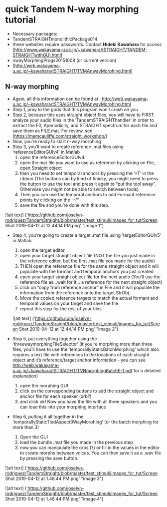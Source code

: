 # quick Tandem N-way morphing tutorial


* Necessary packages: 
* TandemSTRAIGHTmonolithicPackage014
* these websites require passwords. Contact **Hideki Kawahara** for access [http://www.wakayama-u.ac.jp/~kawahara/tSTRAIGHT/TANDEM-STRAIGHTwithGUI.html]
* nwayMorphingProgs20151008 (or current version)
*  [http://web.wakayama-u.ac.jp/~kawahara/tSTRAIGHT/TVMAnwayMorphing.html]


## N-way morphing
* Again, all this information can be found at : http://web.wakayama-u.ac.jp/~kawahara/tSTRAIGHT/TVMAnwayMorphing.html
* Step 1, pray to the gods that this program won’t crash on you
* Step 2, because this uses straight object files, you will have to FIRST analyze your audio files in the ’TandemSTRAIGHThandler’ in order to extract the F0, Aperiodicity, and STRAIGHT spectrum for each file and save them as FILE.mat. For review, see (https://memcauliffe.com/straight_workshop/)
* Now, you’re ready to start n-way morphing
* Step 3, you’ll want to create reference .mat files using ‘referenceEditorGUIv4’ in Matlab 
    1. open the referenceEditorGUIv4
    2. open the mat file you want to use as reference by clicking on File, open Straight object
    3. then you need to set temporal anchors by pressing the ’+T’ in the ribbon (The buttons can by kind of finicky, you might need to press the button to use the tool and press it again to “put the tool away”. Otherwise you might not be able to switch between tools)
    4. Then you can use the temporal anchors to add Formant reference points by clicking on the ‘+F'
    5. save the file and you’re done with this step.
    
![alt text] ('https://github.com/joselyn-rodriguez/TandemStraight/blob/master/test_stimuli/images_for_tut/Screen Shot 2019-04-12 at 12.44.14 PM.png' "image 1")

  
* Step 4, you’re going to create a target .mat file using ’targetEditorGUIv5’ in Matlab
    1. open the target editor
    2. open your target straight object file (NOT the file you just made in the reference editor, but the first .mat file you made for the audio)
    3. THEN open the reference file for the same straight object and it will populate with the formant and temporal anchors you just created
    4. open your target straight object file for the next audio
        (You’ll use the reference file as…wait for it… a reference for the next straight object)
    4. click on “copy from reference anchor” in File and it will populate the information from the reference onto the target StrObj
    5. Move the copied reference targets to match the actual formant and temporal values on your target and save the file 
    6. repeat this step for the rest of your files
    
    ![alt text] ('https://github.com/joselyn-rodriguez/TandemStraight/blob/master/test_stimuli/images_for_tut/Screen Shot 2019-04-12 at 12.44.14 PM.png' "image 2")
    
* Step 5, put everything together using the ’threewaymorphingFileSelector’ (if you’re morphing more than three files, you’ll have to use the ‘temporallyStaticBatchMorphing’ which also requires a text file with references to the locations of each straight object and it’s reference/target anchor information - you can see http://web.wakayama-u.ac.jp/~kawahara/tSTRAIGHT/TVNmorphingBatchE-1.pdf for a detailed explanation) 
    1. open the morphing GUI
    2.  click on the corresponding buttons to add the straight object and anchor file for each speaker (orb?)
    3. and click ok! Now you have the file with all three speakers and you can load this into your morphing interface
*  Step 6, putting it all together in the ’temporallyStaticTiedAspect3WayMorphing’ (or the batch morphing for more than 3)
    1. Open the GUI
    2. load the bundle .mat file you made in the previous step
    3. now you can manipulate the orbs (?) or fill in the values in the editor to create morphs between voices. You can then save it as a .wav file by pressing the save button.
    
![alt text] ('https://github.com/joselyn-rodriguez/TandemStraight/blob/master/test_stimuli/images_for_tut/Screen Shot 2019-04-12 at 1.48.44 PM.png' "image 3")

![alt text] ('https://github.com/joselyn-rodriguez/TandemStraight/blob/master/test_stimuli/images_for_tut/Screen Shot 2019-04-12 at 1.48.44 PM.png' "image 4")


